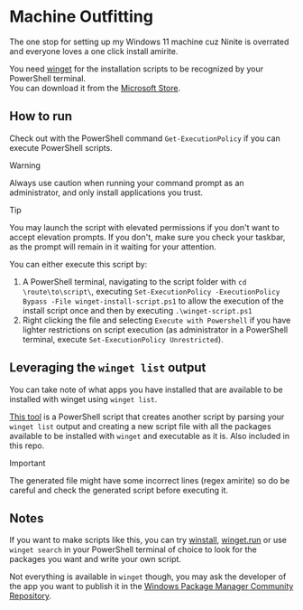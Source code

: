 # Machine Outfitting

The one stop for setting up my Windows 11 machine cuz Ninite is overrated and everyone loves a one click install amirite.

You need [winget](https://github.com/microsoft/winget-cli/) for the installation scripts to be recognized by your PowerShell terminal.  
You can download it from the [Microsoft Store](https://www.microsoft.com/store/productId/9NBLGGH4NNS1?ocid=pdpshare).

## How to run

Check out with the PowerShell command `Get-ExecutionPolicy` if you can execute PowerShell scripts.  

> [!WARNING]
> Always use caution when running your command prompt as an administrator, and only install applications you trust.  

> [!TIP]
> You may launch the script with elevated permissions if you don't want to accept elevation prompts.
If you don't, make sure you check your taskbar, as the prompt will remain in it waiting for your attention.

You can either execute this script by:  

1. A PowerShell terminal, navigating to the script folder with `cd \route\to\script\`, executing `Set-ExecutionPolicy -ExecutionPolicy Bypass -File winget-install-script.ps1` to allow the execution of the install script once and then by executing `.\winget-script.ps1`
1. Right clicking the file and selecting `Execute with Powershell` if you have lighter restrictions on script execution (as administrator in a PowerShell terminal, execute `Set-ExecutionPolicy Unrestricted`).  

## Leveraging the `winget list` output

You can take note of what apps you have installed that are available to be installed with winget using `winget list`.  

[This tool](https://gist.github.com/jfalava/7ed352478721bcf10ff3da1cae6a6623) is a PowerShell script that creates another script by parsing your `winget list` output and creating a new script file with all the packages available to be installed with `winget` and executable as it is. Also included in this repo.  

> [!IMPORTANT]
> The generated file might have some incorrect lines (regex amirite) so do be careful and check the generated script before executing it.

## Notes

If you want to make scripts like this, you can try [winstall](https://winstall.app/), [winget.run](https://winget.run) or use `winget search` in your PowerShell terminal of choice to look for the packages you want and write your own script.  

Not everything is available in `winget` though, you may ask the developer of the app you want to publish it in the [Windows Package Manager Community Repository](https://docs.microsoft.com/es-es/windows/package-manager/package/repository).
